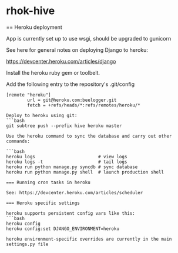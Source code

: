 rhok-hive
=========



== Heroku deployment

App is currently set up to use wsgi, should be upgraded to gunicorn

See here for general notes on deploying Django to heroku:

https://devcenter.heroku.com/articles/django

Install the heroku ruby gem or toolbelt.

Add the following entry to the repository's .git/config
```
[remote "heroku"]
        url = git@heroku.com:beelogger.git
        fetch = +refs/heads/*:refs/remotes/heroku/*

Deploy to heroku using git:
```bash
git subtree push --prefix hive heroku master

Use the heroku command to sync the database and carry out other commands:

```bash
heroku logs                        # view logs
heroku logs -t                     # tail logs
heroku run python manage.py syncdb # sync database
heroku run python manage.py shell  # launch production shell

=== Running cron tasks in heroku

See: https://devcenter.heroku.com/articles/scheduler

=== Heroku specific settings

heroku supports persistent config vars like this:
```bash
heroku config
heroku config:set DJANGO_ENVIRONMENT=heroku

heroku environment-specific overrides are currently in the main settings.py file